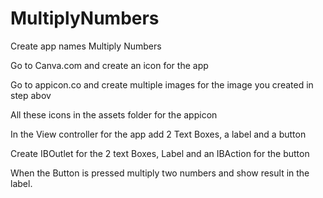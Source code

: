 # MultiplyNumbers

Create app names Multiply Numbers

Go to Canva.com and create an icon for the app

Go to appicon.co and create multiple images for the image you created in step abov

All these icons in the assets folder for the appicon

In the View controller for the app add 2 Text Boxes, a label and a button 

Create IBOutlet for the 2 text Boxes, Label and an IBAction for the button

When the Button is pressed multiply two numbers and show result in the label.
